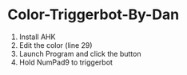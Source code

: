 # Color-Triggerbot-By-Dan
1. Install AHK
2. Edit the color (line 29)
3. Launch Program and click the button
4. Hold NumPad9 to triggerbot

